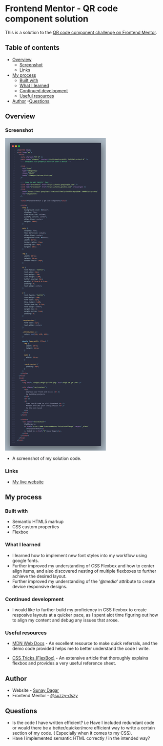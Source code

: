 # Frontend Mentor - QR code component solution

This is a solution to the [QR code component challenge on Frontend Mentor](https://www.frontendmentor.io/challenges/qr-code-component-iux_sIO_H).

## Table of contents

- [Overview](#overview)
  - [Screenshot](#screenshot)
  - [Links](#links)
- [My process](#my-process)
  - [Built with](#built-with)
  - [What I learned](#what-i-learned)
  - [Continued development](#continued-development)
  - [Useful resources](#useful-resources)
- [Author](#author) 
-[Questions](#Questions)

## Overview

### Screenshot

![](images/MyCode.png)
- A screenshot of my solution code.

### Links

- [My live website](https://suzzy-dszy.github.io/QR-Code-website/)

## My process

### Built with

- Semantic HTML5 markup
- CSS custom properties
- Flexbox

### What I learned

- I learned how to implement new font styles into my workflow using google fonts.
- Further improved my understanding of CSS Flexbox and how to center align items, and also discovered nesting of multiple flexboxes to further achieve the desired layout.
- Further improved my understanding of the _'@media'_ attribute to create device responsive designs.

### Continued development

- I would like to further build my proficiency in CSS flexbox to create resposive layouts at a quicker pace, as I spent alot time figuring out how to align my content and debug any issues that arose.

### Useful resources

- [MDN Web Docs](https://developer.mozilla.org/en-US/) - An excellent resource to make quick referrals, and the demo code provided helps me to better understand the code I write.

- [CSS Tricks (FlexBox)](https://css-tricks.com/snippets/css/a-guide-to-flexbox/) - An extensive article that thoroughly explains flexbox and provides a very useful reference sheet.

## Author

- Website - [Sunay Dagar](https://suzzy-dszy.github.io/QR-Code-website/)
- Frontend Mentor - [@suzzy-dszy](https://www.frontendmentor.io/profile/suzzy-dszy)

## Questions

- Is the code I have written efficient? i.e Have I included redundant code or would there be a better/quicker/more efficient way to write a certain section of my code. ( Especially when it comes to my CSS).
- Have I implemented semantic HTML correctly / in the intended way?
